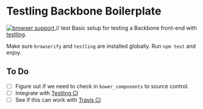 # Testling Backbone Boilerplate

[![browser support](https://ci.testling.com/wlabranche/testling-backbone-boilerplate.png)
](https://ci.testling.com/nickb1080/testling-backbone-boilerplate)
// test
Basic setup for testing a Backbone front-end with [testling](https://github.com/substack/testling).

Make sure `browserify` and `testling` are installed globally. Run `npm test` and enjoy.

## To Do
- [ ] Figure out if we need to check in `bower_components` to source control.
- [ ] Integrate with [Testling CI](http://ci.testling.com)
- [ ] See if this can work with [Travis CI](https://travis-ci.org)
